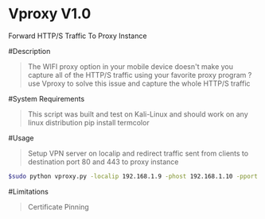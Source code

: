 # Vproxy V1.0
Forward HTTP/S Traffic To Proxy Instance

#Description
> The WIFI proxy option in your mobile device doesn't make you capture all of the HTTP/S traffic using your favorite proxy program ? use Vproxy to solve this issue and capture the whole HTTP/S traffic

#System Requirements
> This script was built and test on Kali-Linux and should work on any linux distribution
> pip install termcolor

#Usage
>Setup VPN server on localip and redirect traffic sent from clients to destination port 80 and 443 to proxy instance

```sh
$sudo python vproxy.py -localip 192.168.1.9 -phost 192.168.1.10 -pport 8080 -port 80,443
```
#Limitations
>Certificate Pinning
